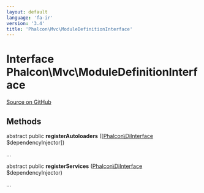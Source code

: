 ```yaml
---
layout: default
language: 'fa-ir'
version: '3.4'
title: 'Phalcon\Mvc\ModuleDefinitionInterface'
---
```

# Interface **Phalcon\Mvc\ModuleDefinitionInterface**

<a href="https://github.com/phalcon/cphalcon/tree/v3.4.0/phalcon/mvc/moduledefinitioninterface.zep" class="btn btn-default btn-sm">Source on GitHub</a>

## Methods
abstract public  **registerAutoloaders** ([[Phalcon\DiInterface](/3.4/en/api/Phalcon_DiInterface) $dependencyInjector])

...


abstract public  **registerServices** ([Phalcon\DiInterface](/3.4/en/api/Phalcon_DiInterface) $dependencyInjector)

...


